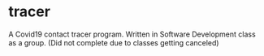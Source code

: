 # tracer
A Covid19 contact tracer program. Written in Software Development class as a group. (Did not complete due to classes getting canceled)
